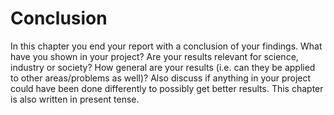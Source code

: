 # Conclusion

In this chapter you end your report with a conclusion of your findings. What have you shown in your project? Are your results relevant for science, industry or society? How general are your results (i.e. can they be applied to other areas/problems as well)? Also discuss if anything in your project could have been done differently to possibly get better results.
This chapter is also written in present tense.
